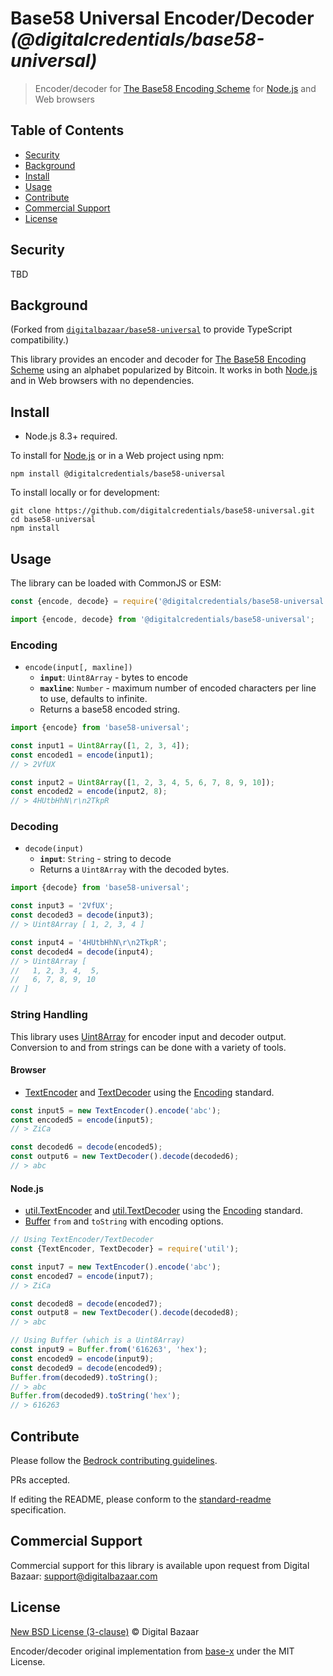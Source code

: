 # Base58 Universal Encoder/Decoder _(@digitalcredentials/base58-universal)_

> Encoder/decoder for [The Base58 Encoding Scheme][] for [Node.js][] and Web browsers

## Table of Contents

- [Security](#security)
- [Background](#background)
- [Install](#install)
- [Usage](#usage)
- [Contribute](#contribute)
- [Commercial Support](#commercial-support)
- [License](#license)

## Security

TBD

## Background

(Forked from [`digitalbazaar/base58-universal`](https://github.com/digitalbazaar/base58-universal) 
to provide TypeScript compatibility.)

This library provides an encoder and decoder for [The Base58 Encoding Scheme][]
using an alphabet popularized by Bitcoin. It works in both [Node.js][] and in
Web browsers with no dependencies.

## Install

- Node.js 8.3+ required.

To install for [Node.js][] or in a Web project using npm:

```
npm install @digitalcredentials/base58-universal
```

To install locally or for development:

```
git clone https://github.com/digitalcredentials/base58-universal.git
cd base58-universal
npm install
```

## Usage

The library can be loaded with CommonJS or ESM:

```js
const {encode, decode} = require('@digitalcredentials/base58-universal');
````

```js
import {encode, decode} from '@digitalcredentials/base58-universal';
```

### Encoding

* `encode(input[, maxline])`
  * **`input`**: `Uint8Array` - bytes to encode
  * **`maxline`**: `Number` - maximum number of encoded characters per line to
    use, defaults to infinite.
  * Returns a base58 encoded string.

```js
import {encode} from 'base58-universal';

const input1 = Uint8Array([1, 2, 3, 4]);
const encoded1 = encode(input1);
// > 2VfUX

const input2 = Uint8Array([1, 2, 3, 4, 5, 6, 7, 8, 9, 10]);
const encoded2 = encode(input2, 8);
// > 4HUtbHhN\r\n2TkpR
```

### Decoding

* `decode(input)`
  * **`input`**: `String` - string to decode
  * Returns a `Uint8Array` with the decoded bytes.

```js
import {decode} from 'base58-universal';

const input3 = '2VfUX';
const decoded3 = decode(input3);
// > Uint8Array [ 1, 2, 3, 4 ]

const input4 = '4HUtbHhN\r\n2TkpR';
const decoded4 = decode(input4);
// > Uint8Array [
//   1, 2, 3, 4,  5,
//   6, 7, 8, 9, 10
// ]
```

### String Handling

This library uses [Uint8Array][] for encoder input and decoder output.
Conversion to and from strings can be done with a variety of tools.

#### Browser

- [TextEncoder][] and [TextDecoder][] using the [Encoding][] standard.

```js
const input5 = new TextEncoder().encode('abc');
const encoded5 = encode(input5);
// > ZiCa

const decoded6 = decode(encoded5);
const output6 = new TextDecoder().decode(decoded6);
// > abc
```

#### Node.js

- [util.TextEncoder][] and [util.TextDecoder][] using the [Encoding][]
  standard.
- [Buffer][] `from` and `toString` with encoding options.

```js
// Using TextEncoder/TextDecoder
const {TextEncoder, TextDecoder} = require('util');

const input7 = new TextEncoder().encode('abc');
const encoded7 = encode(input7);
// > ZiCa

const decoded8 = decode(encoded7);
const output8 = new TextDecoder().decode(decoded8);
// > abc

// Using Buffer (which is a Uint8Array)
const input9 = Buffer.from('616263', 'hex');
const encoded9 = encode(input9);
const decoded9 = decode(encoded9);
Buffer.from(decoded9).toString();
// > abc
Buffer.from(decoded9).toString('hex');
// > 616263
```

## Contribute

Please follow the [Bedrock contributing
guidelines](https://github.com/digitalbazaar/bedrock/blob/master/CONTRIBUTING.md).

PRs accepted.

If editing the README, please conform to the
[standard-readme](https://github.com/RichardLitt/standard-readme)
specification.

## Commercial Support

Commercial support for this library is available upon request from
Digital Bazaar: support@digitalbazaar.com

## License

[New BSD License (3-clause)](LICENSE) © Digital Bazaar

Encoder/decoder original implementation from
[base-x](https://github.com/cryptocoinjs/base-x) under the MIT License.

[Buffer]: https://nodejs.org/api/buffer.html
[Encoding]: https://encoding.spec.whatwg.org/
[Node.js]: https://nodejs.org/
[TextDecoder]: https://developer.mozilla.org/en-US/docs/Web/API/TextDecoder
[TextEncoder]: https://developer.mozilla.org/en-US/docs/Web/API/TextEncoder
[The Base58 Encoding Scheme]: https://github.com/digitalbazaar/base58-spec
[Uint8Array]: https://developer.mozilla.org/en-US/docs/Web/JavaScript/Reference/Global_Objects/Uint8Array
[util.TextDecoder]: https://nodejs.org/api/util.html#util_class_util_textdecoder
[util.TextEncoder]: https://nodejs.org/api/util.html#util_class_util_textencoder
